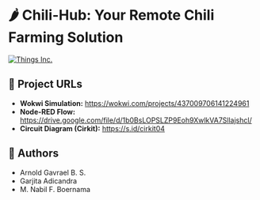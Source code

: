 # 🌶️ Chili-Hub: Your Remote Chili Farming Solution

[![Things Inc.](https://img.shields.io/badge/by-Things%20Inc.-blueviolet)](https://www.youtube.com/watch?v=dQw4w9WgXcQ)

## 🔗 Project URLs

* **Wokwi Simulation:** https://wokwi.com/projects/437009706141224961
* **Node-RED Flow:** https://drive.google.com/file/d/1b0BsLOPSLZP9Eoh9XwlkVA7Sllajshcl/
* **Circuit Diagram (Cirkit):** https://s.id/cirkit04

## 👥 Authors

* Arnold Gavrael B. S.
* Garjita Adicandra
* M. Nabil F. Boernama
